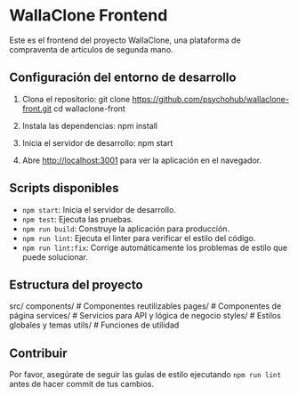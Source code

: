 # WallaClone Frontend

Este es el frontend del proyecto WallaClone, una plataforma de compraventa de artículos de segunda mano.

## Configuración del entorno de desarrollo

1. Clona el repositorio:
git clone https://github.com/psychohub/wallaclone-front.git
cd wallaclone-front
   
2. Instala las dependencias:
npm install

3. Inicia el servidor de desarrollo:
npm start

4. Abre [http://localhost:3001](http://localhost:3001) para ver la aplicación en el navegador.

## Scripts disponibles

- `npm start`: Inicia el servidor de desarrollo.
- `npm test`: Ejecuta las pruebas.
- `npm run build`: Construye la aplicación para producción.
- `npm run lint`: Ejecuta el linter para verificar el estilo del código.
- `npm run lint:fix`: Corrige automáticamente los problemas de estilo que puede solucionar.

## Estructura del proyecto
src/
components/  # Componentes reutilizables
pages/       # Componentes de página
services/    # Servicios para API y lógica de negocio
styles/      # Estilos globales y temas
utils/       # Funciones de utilidad

## Contribuir

Por favor, asegúrate de seguir las guías de estilo ejecutando `npm run lint` antes de hacer commit de tus cambios.

